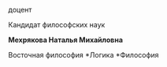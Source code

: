 доцент

Кандидат философских наук

**Мехрякова Наталья Михайловна**

Восточная философия
	*Логика
	*Философия